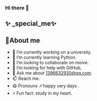 ### Hi there 👋
## ✨ _special_me✨
## 🏀About me
- 🔭 I’m currently working on a university.
- 🌱 I’m currently learning Python.
- 👯 I’m looking to collaborate on moive.
- 🤔 I’m looking for help with GitHub,
- 💬 Ask me about 1396632930@qq.com.
- 📫 Reach me.
- 😄 Pronouns 🩹happy very days .
- ⚡ Fun fact: study in my heart.

